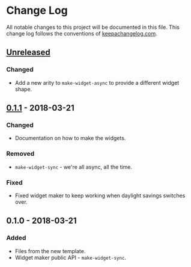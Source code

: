 # Change Log
All notable changes to this project will be documented in this file. This change log follows the conventions of [keepachangelog.com](http://keepachangelog.com/).

## [Unreleased]
### Changed
- Add a new arity to `make-widget-async` to provide a different widget shape.

## [0.1.1] - 2018-03-21
### Changed
- Documentation on how to make the widgets.

### Removed
- `make-widget-sync` - we're all async, all the time.

### Fixed
- Fixed widget maker to keep working when daylight savings switches over.

## 0.1.0 - 2018-03-21
### Added
- Files from the new template.
- Widget maker public API - `make-widget-sync`.

[Unreleased]: https://github.com/your-name/lamp/compare/0.1.1...HEAD
[0.1.1]: https://github.com/your-name/lamp/compare/0.1.0...0.1.1
